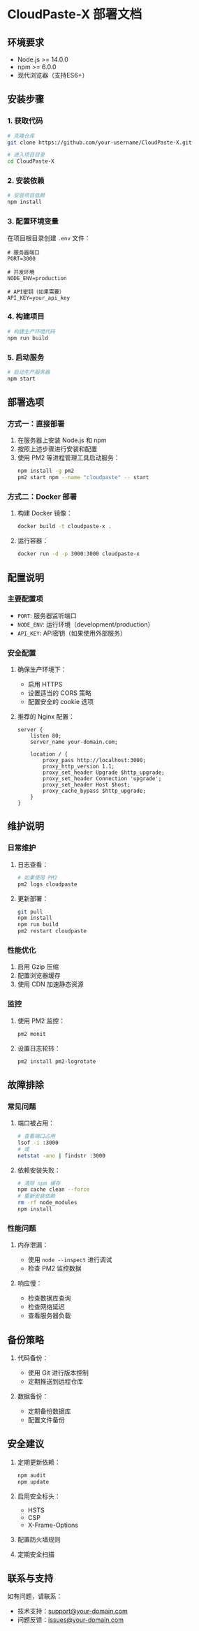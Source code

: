 # CloudPaste-X 部署文档

## 环境要求

- Node.js >= 14.0.0
- npm >= 6.0.0
- 现代浏览器（支持ES6+）

## 安装步骤

### 1. 获取代码

```bash
# 克隆仓库
git clone https://github.com/your-username/CloudPaste-X.git

# 进入项目目录
cd CloudPaste-X
```

### 2. 安装依赖

```bash
# 安装项目依赖
npm install
```

### 3. 配置环境变量

在项目根目录创建 `.env` 文件：

```env
# 服务器端口
PORT=3000

# 开发环境
NODE_ENV=production

# API密钥（如果需要）
API_KEY=your_api_key
```

### 4. 构建项目

```bash
# 构建生产环境代码
npm run build
```

### 5. 启动服务

```bash
# 启动生产服务器
npm start
```

## 部署选项

### 方式一：直接部署

1. 在服务器上安装 Node.js 和 npm
2. 按照上述步骤进行安装和配置
3. 使用 PM2 等进程管理工具启动服务：
   ```bash
   npm install -g pm2
   pm2 start npm --name "cloudpaste" -- start
   ```

### 方式二：Docker 部署

1. 构建 Docker 镜像：
   ```bash
   docker build -t cloudpaste-x .
   ```

2. 运行容器：
   ```bash
   docker run -d -p 3000:3000 cloudpaste-x
   ```

## 配置说明

### 主要配置项

- `PORT`: 服务器监听端口
- `NODE_ENV`: 运行环境（development/production）
- `API_KEY`: API密钥（如果使用外部服务）

### 安全配置

1. 确保生产环境下：
   - 启用 HTTPS
   - 设置适当的 CORS 策略
   - 配置安全的 cookie 选项

2. 推荐的 Nginx 配置：
   ```nginx
   server {
       listen 80;
       server_name your-domain.com;
       
       location / {
           proxy_pass http://localhost:3000;
           proxy_http_version 1.1;
           proxy_set_header Upgrade $http_upgrade;
           proxy_set_header Connection 'upgrade';
           proxy_set_header Host $host;
           proxy_cache_bypass $http_upgrade;
       }
   }
   ```

## 维护说明

### 日常维护

1. 日志查看：
   ```bash
   # 如果使用 PM2
   pm2 logs cloudpaste
   ```

2. 更新部署：
   ```bash
   git pull
   npm install
   npm run build
   pm2 restart cloudpaste
   ```

### 性能优化

1. 启用 Gzip 压缩
2. 配置浏览器缓存
3. 使用 CDN 加速静态资源

### 监控

1. 使用 PM2 监控：
   ```bash
   pm2 monit
   ```

2. 设置日志轮转：
   ```bash
   pm2 install pm2-logrotate
   ```

## 故障排除

### 常见问题

1. 端口被占用：
   ```bash
   # 查看端口占用
   lsof -i :3000
   # 或
   netstat -ano | findstr :3000
   ```

2. 依赖安装失败：
   ```bash
   # 清除 npm 缓存
   npm cache clean --force
   # 重新安装依赖
   rm -rf node_modules
   npm install
   ```

### 性能问题

1. 内存泄漏：
   - 使用 `node --inspect` 进行调试
   - 检查 PM2 监控数据

2. 响应慢：
   - 检查数据库查询
   - 检查网络延迟
   - 查看服务器负载

## 备份策略

1. 代码备份：
   - 使用 Git 进行版本控制
   - 定期推送到远程仓库

2. 数据备份：
   - 定期备份数据库
   - 配置文件备份

## 安全建议

1. 定期更新依赖：
   ```bash
   npm audit
   npm update
   ```

2. 启用安全标头：
   - HSTS
   - CSP
   - X-Frame-Options

3. 配置防火墙规则
4. 定期安全扫描

## 联系与支持

如有问题，请联系：
- 技术支持：support@your-domain.com
- 问题反馈：issues@your-domain.com 